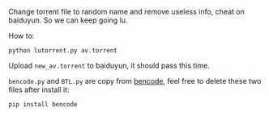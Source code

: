 Change torrent file to random name and remove useless info, cheat on baiduyun. So we can keep going lu.

How to:

`python lutorrent.py av.torrent`

Upload `new_av.torrent` to baiduyun, it should pass this time.

`bencode.py` and `BTL.py` are copy from [bencode](https://pypi.python.org/pypi/bencode), feel free to delete these two files after install it:

`pip install bencode`
